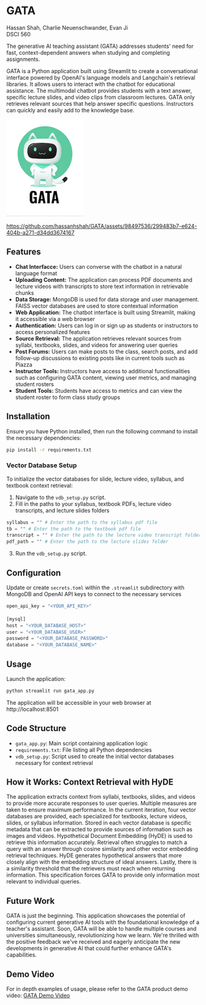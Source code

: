 # GATA

Hassan Shah, Charlie Neuenschwander, Evan Ji  
DSCI 560

The generative AI teaching assistant (GATA) addresses students' need for fast, context-dependent answers when studying and completing assignments. 

GATA is a Python application built using Streamlit to create a conversational interface powered by OpenAI's language models and Langchain's retrieval libraries. It allows users to interact with the chatbot for educational assistance. The multimodal chatbot provides students with a text answer, specific lecture slides, and video clips from classroom lectures. GATA only retrieves relevant sources that help answer specific questions. Instructors can quickly and easily add to the knowledge base.

![Logo](gata_logo.png)  

https://github.com/hassanhshah/GATA/assets/98497536/299483b7-e624-404b-a271-d34dd3674167

## Features

- **Chat Interfacce:** Users can converse with the chatbot in a natural language format
- **Uploading Content:** The application can process PDF documents and lecture videos with transcripts to store text information in retrievable chunks
- **Data Storage:** MongoDB is used for data storage and user management. FAISS vector databases are used to store contextual information
- **Web Application:** The chatbot interface is built using Streamlit, making it accessible via a web browser
- **Authentication:** Users can log in or sign up as students or instructors to access personalized features
- **Source Retrieval:** The application retrieves relevant sources from syllabi, textbooks, slides, and videos for answering user queries
- **Post Forums:** Users can make posts to the class, search posts, and add follow-up discussions to existing posts like in current tools such as Piazza
- **Instructor Tools:** Instructors have access to additional functionalities such as configuring GATA content, viewing user metrics, and managing student rosters
- **Student Tools:** Students have access to metrics and can view the student roster to form class study groups

## Installation

Ensure you have Python installed, then run the following command to install the necessary dependencies:
```bash
pip install -r requirements.txt
```

### Vector Database Setup

To initialize the vector databases for slide, lecture video, syllabus, and textbook context retrieval:

1. Navigate to the `vdb_setup.py` script.
2. Fill in the paths to your syllabus, textbook PDFs, lecture video transcripts, and lecture slides folders
```python
syllabus = "" # Enter the path to the syllabus pdf file
tb = "" # Enter the path to the textbook pdf file
transcript = "" # Enter the path to the lecture video transcript folder
pdf_path = "" # Enter the path to the lecture slides folder
```
3. Run the `vdb_setup.py` script.

## Configuration

Update or create `secrets.toml` within the `.streamlit` subdirectory with MongoDB and OpenAI API keys to connect to the necessary services
```python
open_api_key = "<YOUR_API_KEY>"

[mysql]
host = "<YOUR_DATABASE_HOST>"
user = "<YOUR_DATABASE_USER>"
password = "<YOUR_DATABASE_PASSWORD>"
database = "<YOUR_DATABASE_NAME>"
```

## Usage

Launch the application:
```bash
python streamlit run gata_app.py
```

The application will be accessible in your web browser at http://localhost:8501

## Code Structure
- `gata_app.py`: Main script containing application logic
- `requirements.txt`: File listing all Python dependencies
- `vdb_setup.py`: Script used to create the initial vector databases necessary for context retrieval
  
## How it Works: Context Retrieval with HyDE

The application extracts context from syllabi, textbooks, slides, and videos to provide more accurate responses to user queries. Multiple measures are taken to ensure maximum performance. In the current iteration, four vector databases are provided, each specialized for textbooks, lecture videos, slides, or syllabus information. Stored in each vector database is specific metadata that can be extracted to provide sources of information such as images and videos. Hypothetical Document Embedding (HyDE) is used to retrieve this information accurately. Retrieval often struggles to match a query with an answer through cosine similarity and other vector embedding retrieval techniques. HyDE generates hypothetical answers that more closely align with the embedding structure of ideal answers. Lastly, there is a similarity threshold that the retrievers must reach when returning information. This specification forces GATA to provide only information most relevant to individual queries.

## Future Work

GATA is just the beginning. This application showcases the potential of configuring current generative AI tools with the foundational knowledge of a teacher's assistant. Soon, GATA will be able to handle multiple courses and universities simultaneously, revolutionizing how we learn. We're thrilled with the positive feedback we've received and eagerly anticipate the new developments in generative AI that could further enhance GATA's capabilities.

## Demo Video
For in depth examples of usage, please refer to the GATA product demo video:
[GATA Demo Video](https://youtu.be/PGZ1gMrjBu4)








